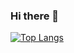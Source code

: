 ### Hi there 👋

[![Top Langs](https://github-readme-stats.vercel.app/api/top-langs/?username=k-suehiro0926)](https://github.com/anuraghazra/github-readme-stats)



<!--
**k-suehiro0926/k-suehiro0926** is a ✨ _special_ ✨ repository because its `README.md` (this file) appears on your GitHub profile.

Here are some ideas to get you started:

- 🔭 I’m currently working on ...
- 🌱 I’m currently learning ...
- 👯 I’m looking to collaborate on ...
- 🤔 I’m looking for help with ...
- 💬 Ask me about ...
- 📫 How to reach me: ...
- 😄 Pronouns: ...
- ⚡ Fun fact: ...
-->
